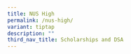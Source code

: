 ```yaml
---
title: NUS High
permalink: /nus-high/
variant: tiptap
description: ""
third_nav_title: Scholarships and DSA
---
```

